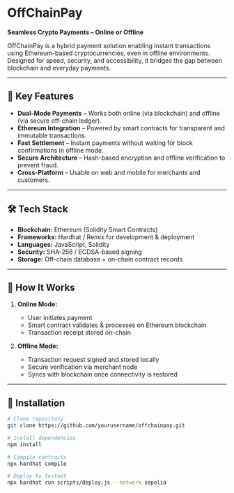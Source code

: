 # OffChainPay

**Seamless Crypto Payments – Online or Offline**

OffChainPay is a hybrid payment solution enabling instant transactions using Ethereum-based cryptocurrencies, even in offline environments. Designed for speed, security, and accessibility, it bridges the gap between blockchain and everyday payments.

---

## 🌟 Key Features
- **Dual-Mode Payments** – Works both online (via blockchain) and offline (via secure off-chain ledger).
- **Ethereum Integration** – Powered by smart contracts for transparent and immutable transactions.
- **Fast Settlement** – Instant payments without waiting for block confirmations in offline mode.
- **Secure Architecture** – Hash-based encryption and offline verification to prevent fraud.
- **Cross-Platform** – Usable on web and mobile for merchants and customers.

---

## 🛠 Tech Stack
- **Blockchain:** Ethereum (Solidity Smart Contracts)
- **Frameworks:** Hardhat / Remix for development & deployment
- **Languages:** JavaScript, Solidity
- **Security:** SHA-256 / ECDSA-based signing
- **Storage:** Off-chain database + on-chain contract records

---

## 🚀 How It Works
1. **Online Mode:**  
   - User initiates payment  
   - Smart contract validates & processes on Ethereum blockchain  
   - Transaction receipt stored on-chain  

2. **Offline Mode:**  
   - Transaction request signed and stored locally  
   - Secure verification via merchant node  
   - Syncs with blockchain once connectivity is restored  

---

## 📌 Installation
```bash
# Clone repository
git clone https://github.com/yourusername/offchainpay.git

# Install dependencies
npm install

# Compile contracts
npx hardhat compile

# Deploy to testnet
npx hardhat run scripts/deploy.js --network sepolia
